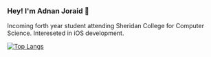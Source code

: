 ### Hey! I'm Adnan Joraid 👋

Incoming forth year student attending Sheridan College for Computer Science. Intereseted in iOS development. 

[![Top Langs](https://github-readme-stats.vercel.app/api/top-langs/?username=adnanjoraid&langs_count=3)](https://github.com/adnanjoraid/adnanjoraid)

<!-- Technologies I will try to learn in 2022:

- [x] TypeScript
- [ ] GraphQL
- [ ] PostgreSQL
- [ ] Node -->



<!-- Stacks I want to create projects with:
- [ ] React (TypeScript), GraphQL, Apollo, Node (TypeScript), PostgreSQL
- [ ] MongoDB, Express, React (TypeScript), Node (TypeScript) -->


<!-- Goals for 2022:
- [ ] Rebuld my personal website with a different stack. (Currently my website uses Flask, Firestore, Bootstrap)
<!-- - [ ] Change my "Most Used Language" below to TypeScript  -->
<!-- - [ ] Publish an iOS application to the App Store -->

<!--
**AdnanJoraid/AdnanJoraid** is a ✨ _special_ ✨ repository because its `README.md` (this file) appears on your GitHub profile.

Here are some ideas to get you started:
📫 How to reach me: [LinkedIn](https://www.linkedin.com/in/adnan-joraid-9ab2a320b/) | adnanjoraidca@gmail.com | [Personal Website](https://www.adnanjoraid.com)

- 🔭 I’m currently working on ...
- 🌱 I’m currently learning ...
- 👯 I’m looking to collaborate on ...
- 🤔 I’m looking for help with ...
- 💬 Ask me about ...
- 📫 How to reach me: ...
- 😄 Pronouns: ...
- ⚡ Fun fact: ...
![enter image description here](https://github-readme-stats.vercel.app/api?username=adnanjoraid&&show_icons=true&title_color=ffffff&icon_color=bb2acf&text_color=daf7dc&bg_color=151515)
-->
